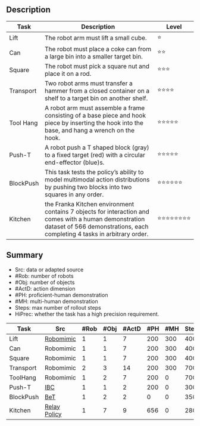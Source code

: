 ## Description

| Task      | Description                                                  | Level                                            |
| --------- | ------------------------------------------------------------ | ------------------------------------------------ |
| Lift      | The robot arm must lift a small cube.                        | :star:                                           |
| Can       | The robot must place a coke can from a large bin into a smaller target bin. | :star::star:                                     |
| Square    | The robot must pick a square nut and place it on a rod.      | :star::star::star:                               |
| Transport | Two robot arms must transfer a hammer from a closed container on a shelf to a target bin on another shelf. | :star::star::star::star:                         |
| Tool Hang | A robot arm must assemble a frame consisting of a base piece and hook piece by inserting the hook into the base, and hang a wrench on the hook. | :star::star::star::star::star:                   |
| Push-T    | A robot push a T shaped block (gray) to a fixed target (red) with a circular end-effector (blue)s. | :star::star::star::star::star:                   |
| BlockPush | This task tests the policy’s ability to model multimodal action distributions by pushing two blocks into two squares in any order. | :star::star::star::star::star::star:             |
| Kitchen   | the Franka Kitchen environment contains 7 objects for interaction and comes with a human demonstration dataset of 566 demonstrations, each completing 4 tasks in arbitrary order. | :star::star::star::star::star::star::star::star: |



## Summary

- Src: data or adapted  source
- #Rob: number of robots
-  #Obj: number of objects
- #ActD: action dimension
-  #PH: proficient-human demonstration
-  #MH: multi-human demonstration
-  Steps: max number of rollout steps
-  HiPrec: whether the task has a high precision requirement.

| Task      | Src                                                          | #Rob | #Obj | #ActD | #PH  | #MH  | Steps | Img? | HiPrec |
| --------- | ------------------------------------------------------------ | ---- | ---- | ----- | ---- | ---- | ----- | ---- | -----: |
| Lift      | [Robomimic](https://github.com/Evan-wyl/Robot-Learning/blob/master/codes/manipulation/Robomimic.md) | 1    | 1    | 7     | 200  | 300  | 400   | Yes  |     No |
| Can       | Robomimic                                                    | 1    | 1    | 7     | 200  | 300  | 400   | Yes  |     No |
| Square    | Robomimic                                                    | 1    | 1    | 7     | 200  | 300  | 400   | Yes  |    Yes |
| Transport | Robomimic                                                    | 2    | 3    | 14    | 200  | 300  | 700   | Yes  |     No |
| ToolHang  | Robomimic                                                    | 1    | 2    | 7     | 200  | 0    | 700   | Yes  |    Yes |
| Push-T    | [IBC](https://arxiv.org/abs/2109.00137)                      | 1    | 1    | 2     | 200  | 0    | 300   | Yes  |    Yes |
| BlockPush | [BeT](https://github.com/Evan-wyl/Robot-Learning/blob/master/codes/manipulation/BeT.md) | 1    | 2    | 2     | 0    | 0    | 350   | No   |     No |
| Kitchen   | [Relay Policy](https://relay-policy-learning.github.io)      | 1    | 7    | 9     | 656  | 0    | 280   | No   |     No |
